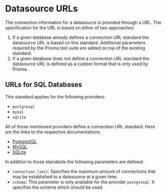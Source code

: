 # Datasource URLs

The connection information for a datasource is provided through a URL. The specification for the URL is based on either of two approaches:

1. If a given database already defines a connection URL standard the datasource URL is based on this standard. Additional parameters required by the Prisma tool
   suite are added on top of the existing standard.
2. If a given database does not define a connection URL standard the datasource URL is defined as a custom format that is only used by Prisma.

## URLs for SQL Databases

This standard applies for the following providers:

- `postgresql`
- `mysql`
- `sqlite`

All of those mentioned providers define a connection URL standard. Here are the links to the respective documentations:

- [PostgreSQL](https://www.postgresql.org/docs/current/libpq-connect.html#LIBPQ-CONNSTRING)
- [MySQL](https://dev.mysql.com/doc/refman/8.0/en/connecting-using-uri-or-key-value-pairs.html)
- [SQLite](http://www.sqlite.org/c3ref/open.html)

In addition to those standards the following parameters are defined:

- `connection_limit`: Specifies the maximum amount of connections that may be established to a datasource at a given time.
- `schema`: This parameter is only available for the provider `postgresql`. It specifies the schema which should be used.
